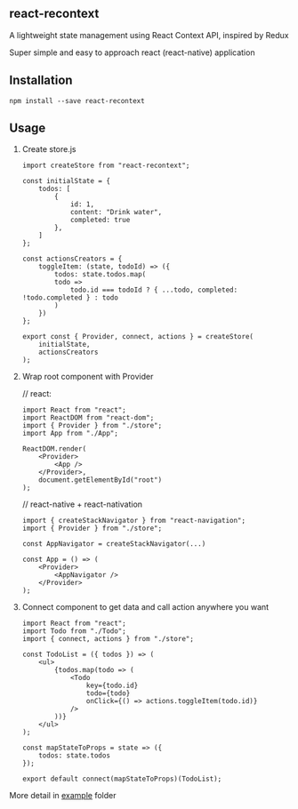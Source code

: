 ## react-recontext

A lightweight state management using React Context API, inspired by Redux

Super simple and easy to approach react (react-native) application

## Installation

    npm install --save react-recontext

## Usage

1.  Create store.js

        import createStore from "react-recontext";

        const initialState = {
            todos: [
                {
                    id: 1,
                    content: "Drink water",
                    completed: true
                },
            ]
        };

        const actionsCreators = {
            toggleItem: (state, todoId) => ({
                todos: state.todos.map(
                todo =>
                    todo.id === todoId ? { ...todo, completed: !todo.completed } : todo
                )
            })
        };

        export const { Provider, connect, actions } = createStore(
            initialState,
            actionsCreators
        );

2)  Wrap root component with Provider

    // react:

        import React from "react";
        import ReactDOM from "react-dom";
        import { Provider } from "./store";
        import App from "./App";

        ReactDOM.render(
            <Provider>
                <App />
            </Provider>,
            document.getElementById("root")
        );

    // react-native + react-nativation

        import { createStackNavigator } from "react-navigation";
        import { Provider } from "./store";

        const AppNavigator = createStackNavigator(...)

        const App = () => (
            <Provider>
                <AppNavigator />
            </Provider>
        );

3)  Connect component to get data and call action anywhere you want

        import React from "react";
        import Todo from "./Todo";
        import { connect, actions } from "./store";

        const TodoList = ({ todos }) => (
            <ul>
                {todos.map(todo => (
                    <Todo
                        key={todo.id}
                        todo={todo}
                        onClick={() => actions.toggleItem(todo.id)}
                    />
                ))}
            </ul>
        );

        const mapStateToProps = state => ({
            todos: state.todos
        });

        export default connect(mapStateToProps)(TodoList);

More detail in [example](https://github.com/minhtc/react-recontext/tree/master/examples/todos) folder
